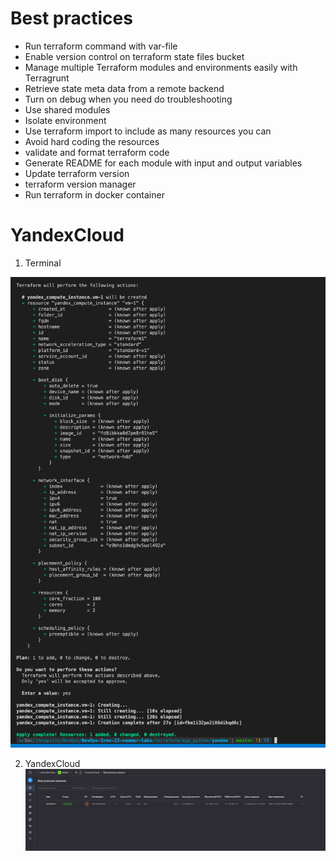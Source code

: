 # Best practices
* Run terraform command with var-file
* Enable version control on terraform state files bucket
* Manage multiple Terraform modules and environments easily with Terragrunt
* Retrieve state meta data from a remote backend
* Turn on debug when you need do troubleshooting
* Use shared modules
* Isolate environment
* Use terraform import to include as many resources you can
* Avoid hard coding the resources
* validate and format terraform code
* Generate README for each module with input and output variables
* Update terraform version
* terraform version manager
* Run terraform in docker container

# YandexCloud

1. Terminal

![Terraform](./screenshots/lab5-terminal.png)

2. YandexCloud 
![YC](./screenshots/lab5-yandex.png)